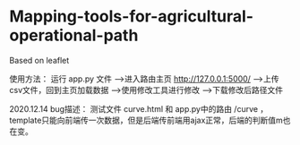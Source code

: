 # Mapping-tools-for-agricultural-operational-path
Based on leaflet

使用方法：
运行 app.py 文件
-->进入路由主页 http://127.0.0.1:5000/ 
-->上传csv文件，回到主页加载数据
-->使用修改工具进行修改
-->下载修改后路径文件

2020.12.14
bug描述：
测试文件 curve.html 和 app.py中的路由 /curve ，template只能向前端传一次数据，但是后端传前端用ajax正常，后端的判断值m也在变。
